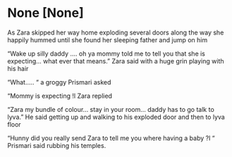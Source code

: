 # None [None]
As Zara skipped her way home exploding several doors along the way she happily hummed until she found her sleeping father and jump on him 

“Wake up silly daddy .... oh ya mommy told me to tell you that she is expecting... what ever that means.” Zara said with a huge grin playing with his hair 

“What..... “ a groggy Prismari asked 

“Mommy is expecting !l Zara replied 

“Zara my bundle of colour... stay in your room... daddy has to go talk to lyva.” He said getting up and walking to his exploded door and then to lyva floor 

“Hunny did you really send Zara to tell me you where having a baby ?l “ Prismari said rubbing his temples.
